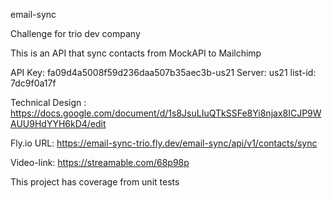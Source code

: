 email-sync

Challenge for trio dev company

This is an API that sync contacts from MockAPI to Mailchimp

API Key: fa09d4a5008f59d236daa507b35aec3b-us21 
Server: us21
list-id: 7dc9f0a17f

Technical Design : https://docs.google.com/document/d/1s8JsuLIuQTkSSFe8Yi8njax8ICJP9WAUU9HdYYH6kD4/edit

Fly.io URL: https://email-sync-trio.fly.dev/email-sync/api/v1/contacts/sync

Video-link: https://streamable.com/68p98p

This project has coverage from unit tests
